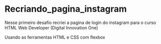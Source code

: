 # Recriando_pagina_instagram
Nesse primeiro desafio recriei a pagina de login do instagram para o curso HTML Web Developer (Digital Innovation One)

Usando as ferramentas HTML e CSS com flexbox
